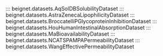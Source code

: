 ::: beignet.datasets.AqSolDBSolubilityDataset
::: beignet.datasets.AstraZenecaLipophilicityDataset
::: beignet.datasets.BroccatelliPGlycoproteinInhibitionDataset
::: beignet.datasets.HouHumanIntestinalAbsorptionDataset
::: beignet.datasets.MaBioavailabilityDataset
::: beignet.datasets.NCATSPAMPAPermeabilityDataset
::: beignet.datasets.WangEffectivePermeabilityDataset
